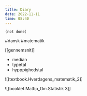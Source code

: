 ```yaml
---
title: Diary
date: 2022-11-11
time: 08:40
---
```


```tasks
(not done)
```

#dansk #matematik 

[[gennemsnit]] 
- median
- typetal
- hypppighedstal

![[textbook.Hverdagens_matematik_2]]

![[booklet.Mattip_Om.Statistik 3]]
